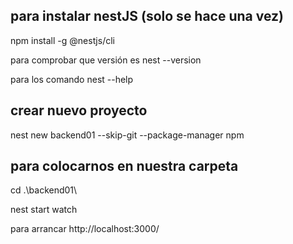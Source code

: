 
## para instalar nestJS (solo se hace una vez)

npm install -g @nestjs/cli  

para comprobar que versión es nest --version

para los comando nest --help 

## crear nuevo proyecto

nest new backend01 --skip-git --package-manager npm

## para colocarnos en nuestra carpeta

cd .\backend01\




nest start watch



para arrancar http://localhost:3000/
